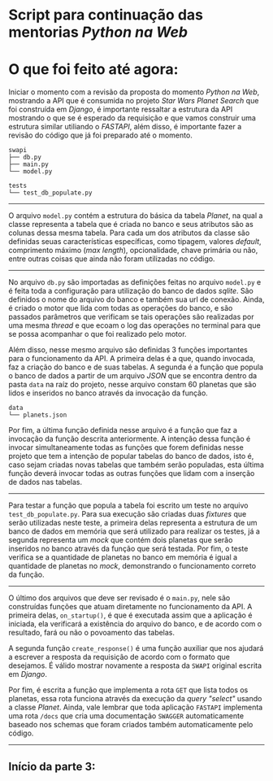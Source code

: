 # Script para continuação das mentorias _Python na Web_

# O que foi feito até agora:

Iniciar o momento com a revisão da proposta do momento _Python na Web_, mostrando a API que é consumida no projeto _Star Wars Planet Search_ que foi construída em _Django_, é importante ressaltar a estrutura da API mostrando o que se é esperado da requisição e que vamos construir uma estrutura similar utiliando o _FASTAPI_, além disso, é importante fazer a revisão do código que já foi preparado até o momento.

```shell
swapi
├── db.py
├── main.py
└── model.py

tests
└── test_db_populate.py
```
----

O arquivo ```model.py``` contém a estrutura do básica da tabela _Planet_, na qual a classe representa a tabela que é criada no banco e seus atributos são as colunas dessa mesma tabela. Para cada um dos atributos da classe são definidas seuas características específicas, como tipagem, valores _default_, comprimento máximo (_max length_), opcionalidade, chave primária ou não, entre outras coisas que ainda não foram utilizadas no código.

----

No arquivo ```db.py``` são importadas as definições feitas no arquivo ```model.py``` e é feita toda a configuração para utilização do banco de dados _sqlite_. São definidos o nome do arquivo do banco e também sua url de conexão. Ainda, é criado o motor que lida com todas as operações do banco, e são passados parâmetros que verificam se tais operações são realizadas por uma mesma _thread_ e que ecoam o log das operações no terminal para que se possa acompanhar o que foi realizado pelo motor.

Além disso, nesse mesmo arquivo são definidas 3 funções importantes para o funcionamento da API. A primeira delas é a que, quando invocada, faz a criação do banco e de suas tabelas. A segunda é a função que popula o banco de dados a partir de um arquivo _JSON_ que se encontra dentro da pasta ```data``` na raíz do projeto, nesse arquivo constam 60 planetas que são lidos e inseridos no banco através da invocação da função.

```shell
data
└── planets.json
```

Por fim, a última função definida nesse arquivo é a função que faz a invocação da função descrita anteriormente. A intenção dessa função é invocar simultaneamente todas as funções que forem definidas nesse projeto que tem a intenção de popular tabelas do banco de dados, isto é, caso sejam criadas novas tabelas que também serão populadas, esta última função deverá invocar todas as outras funções que lidam com a inserção de dados nas tabelas.

----

Para testar a função que popula a tabela foi escrito um teste no arquivo ```test_db_populate.py```. Para sua execução são criadas duas _fixtures_ que serão utilizadas neste teste, a primeira delas representa a estrutura de um banco de dados em memória que será utilizado para realizar os testes, já a segunda representa um _mock_ que contém dois planetas que serão inseridos no banco através da função que será testada. Por fim, o teste verifica se a quantidade de planetas no banco em memória é igual a quantidade de planetas no _mock_, demonstrando o funcionamento correto da função.

----

O último dos arquivos que deve ser revisado é o ```main.py```, nele são construídas funções que atuam diretamente no funcionamento da API. A primeira delas, ```on_startup()```, é que é executada assim que a aplicação é iniciada, ela verificará a existência do arquivo do banco, e de acordo com o resultado, fará ou não o povoamento das tabelas.

A segunda função ```create_response()``` é uma função auxiliar que nos ajudará a escrever a resposta da requisição de acordo com o formato que desejamos. É válido mostrar novamente a resposta da ```SWAPI``` original escrita em _Django_.

Por fim, é escrita a função que implementa a rota ```GET``` que lista todos os planetas, essa rota funciona através da execução da _query_ _"select"_ usando a classe _Planet_. Ainda, vale lembrar que toda aplicação ```FASTAPI``` implementa uma rota ```/docs``` que cria uma documentação ```SWAGGER``` automaticamente baseado nos schemas que foram criados também automaticamente pelo código.

----

## Início da parte 3:
